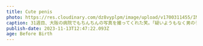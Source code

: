 ```yaml
---
title: Cute penis
photo: https://res.cloudinary.com/dz8vyplpm/image/upload/v1700311455/IMG_7893_ve6bub.jpg
caption: 31週目、大阪の病院でもちんちんの写真を撮ってくれた笑。「疑いようもなく男の子ですね！」って言われたよ。
publish-date: 2023-11-13T12:47:22.093Z
age: Before Birth
---
```


